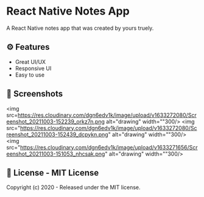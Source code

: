 # React Native Notes App

A React Native notes app that was created by yours truely.

## ⚙ Features
- Great UI/UX
- Responsive UI
- Easy to use


## 📸 Screenshots
<img src=https://res.cloudinary.com/dgn6edv1k/image/upload/v1633272080/Screenshot_20211003-152239_orkz7n.png  alt="drawing" width=""300/>
<img src="https://res.cloudinary.com/dgn6edv1k/image/upload/v1633272080/Screenshot_20211003-152439_dcpykn.png"  alt="drawing" width=""300/>
<img src="https://res.cloudinary.com/dgn6edv1k/image/upload/v1633271656/Screenshot_20211003-151053_nhcsak.png"  alt="drawing" width=""300/>



## 🧾 License - MIT License
Copyright (c) 2020 - Released under the MIT license.
